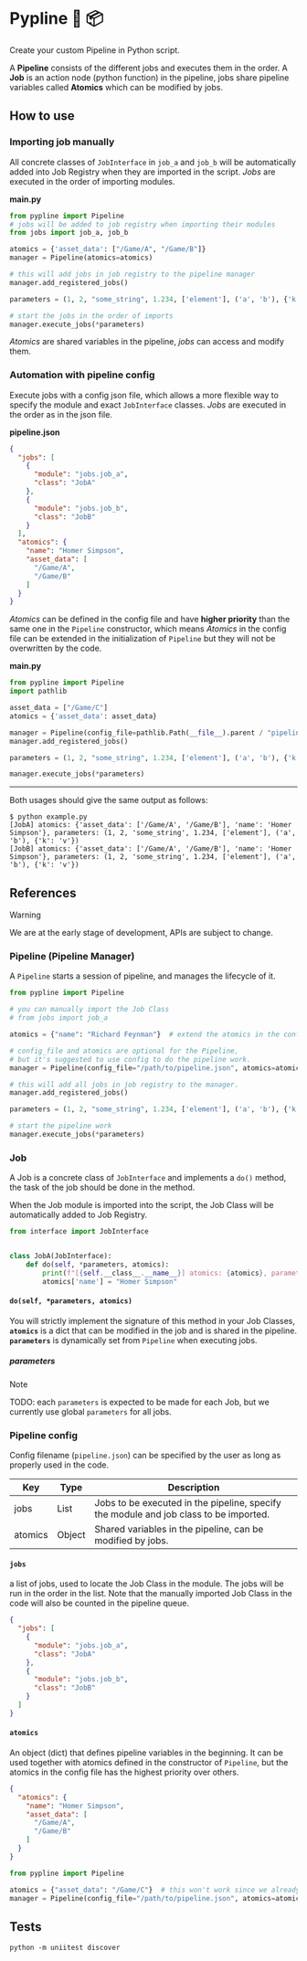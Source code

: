 # Pypline 🐍 📦

Create your custom Pipeline in Python script.

A **Pipeline** consists of the different jobs and executes them in the order. A **Job** is an action node (python
function) in the pipeline, jobs share pipeline variables called **Atomics** which can be modified by jobs.

## How to use

### Importing job manually

All concrete classes of `JobInterface` in `job_a` and `job_b` will be automatically added into Job Registry
when they are imported in the script. _Jobs_ are executed in the order of importing modules.

**main.py**

```python
from pypline import Pipeline
# jobs will be added to job registry when importing their modules
from jobs import job_a, job_b

atomics = {'asset_data': ["/Game/A", "/Game/B"]}
manager = Pipeline(atomics=atomics)

# this will add jobs in job registry to the pipeline manager
manager.add_registered_jobs()

parameters = (1, 2, "some_string", 1.234, ['element'], ('a', 'b'), {'k': 'v'})

# start the jobs in the order of imports
manager.execute_jobs(*parameters)
```

_Atomics_ are shared variables in the pipeline, _jobs_ can access and modify them.

### Automation with pipeline config

Execute jobs with a config json file, which allows a more flexible way to specify the module and exact `JobInterface`
classes. _Jobs_ are executed in the order as in the json file.

**pipeline.json**

```json
{
  "jobs": [
    {
      "module": "jobs.job_a",
      "class": "JobA"
    },
    {
      "module": "jobs.job_b",
      "class": "JobB"
    }
  ],
  "atomics": {
    "name": "Homer Simpson",
    "asset_data": [
      "/Game/A",
      "/Game/B"
    ]
  }
}
```

_Atomics_ can be defined in the config file and have **higher priority** than the same one in the `Pipeline`
constructor, which means _Atomics_ in the config file can be extended in the initialization of `Pipeline` but
they will not be overwritten by the code.

**main.py**

```python
from pypline import Pipeline
import pathlib

asset_data = ["/Game/C"]
atomics = {'asset_data': asset_data}

manager = Pipeline(config_file=pathlib.Path(__file__).parent / "pipeline.json", atomics=atomics)
manager.add_registered_jobs()

parameters = (1, 2, "some_string", 1.234, ['element'], ('a', 'b'), {'k': 'v'})

manager.execute_jobs(*parameters)
```

---

Both usages should give the same output as follows:

```shell
$ python example.py
[JobA] atomics: {'asset_data': ['/Game/A', '/Game/B'], 'name': 'Homer Simpson'}, parameters: (1, 2, 'some_string', 1.234, ['element'], ('a', 'b'), {'k': 'v'})
[JobB] atomics: {'asset_data': ['/Game/A', '/Game/B'], 'name': 'Homer Simpson'}, parameters: (1, 2, 'some_string', 1.234, ['element'], ('a', 'b'), {'k': 'v'})
```

## References
> [!WARNING]  
> We are at the early stage of development, APIs are subject to change.

### Pipeline (Pipeline Manager)

A `Pipeline` starts a session of pipeline, and manages the lifecycle of it.

```python
from pypline import Pipeline

# you can manually import the Job Class
# from jobs import job_a

atomics = {"name": "Richard Feynman"}  # extend the atomics in the config file

# config_file and atomics are optional for the Pipeline,
# but it's suggested to use config to do the pipeline work.
manager = Pipeline(config_file="/path/to/pipeline.json", atomics=atomics)

# this will add all jobs in job registry to the manager.
manager.add_registered_jobs()

parameters = (1, 2, "some_string", 1.234, ['element'], ('a', 'b'), {'k': 'v'})

# start the pipeline work
manager.execute_jobs(*parameters)
```

### Job

A Job is a concrete class of `JobInterface` and implements a `do()` method, the task of the job should be done in the
method.

When the Job module is imported into the script, the Job Class will be automatically added to Job Registry.

```python
from interface import JobInterface


class JobA(JobInterface):
    def do(self, *parameters, atomics):
        print(f"[{self.__class__.__name__}] atomics: {atomics}, parameters: {parameters}")
        atomics['name'] = "Homer Simpson"
```

#### `do(self, *parameters, atomics)`

You will strictly implement the signature of this method in your Job Classes, **`atomics`** is a dict that can be modified in
the job and is shared in the pipeline. **`parameters`** is dynamically set from `Pipeline` when executing jobs.

##### parameters

> [!NOTE]
> TODO: each `parameters` is expected to be made for each Job, but we currently use global `parameters` for all jobs.

### Pipeline config

Config filename (`pipeline.json`) can be specified by the user as long as properly used in the code.

| Key     | Type   | Description                                                                        |
|---------|--------|------------------------------------------------------------------------------------|
| jobs    | List   | Jobs to be executed in the pipeline, specify the module and job class to be imported. |
| atomics | Object | Shared variables in the pipeline, can be modified by jobs.                         |

#### `jobs`

a list of jobs, used to locate the Job Class in the module. The jobs will be run in the order in the list. Note that the
manually imported Job Class in the code will also be counted in the pipeline queue.

```json
{
  "jobs": [
    {
      "module": "jobs.job_a",
      "class": "JobA"
    },
    {
      "module": "jobs.job_b",
      "class": "JobB"
    }
  ]
}
```

#### `atomics`

An object (dict) that defines pipeline variables in the beginning. It can be used together with atomics defined in the
constructor of `Pipeline`, but the atomics in the config file has the highest priority over others.

```json
{
  "atomics": {
    "name": "Homer Simpson",
    "asset_data": [
      "/Game/A",
      "/Game/B"
    ]
  }
}
```

```python
from pypline import Pipeline

atomics = {"asset_data": "/Game/C"}  # this won't work since we already have "asset_data" in the config file
manager = Pipeline(config_file="/path/to/pipeline.json", atomics=atomics)
```

## Tests

```shell
python -m uniitest discover
```
